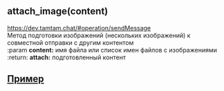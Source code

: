 ## attach_image(content)  
https://dev.tamtam.chat/#operation/sendMessage  
Метод подготовки изображений (нескольких изображений) к совместной отправки с другим контентом  
:param **content:** имя файла или список имен файлов с изображениями  
:return: **attach:** подготовленный контент  

## [Пример](https://github.com/registriren/botapitamtam/blob/master/doc/edit_content.md#%D0%BF%D1%80%D0%B8%D0%BC%D0%B5%D1%80)
